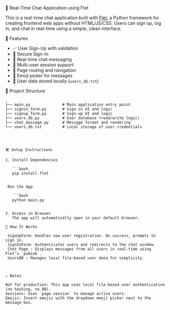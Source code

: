  💬 Real-Time Chat Application using Flet

This is a real-time chat application built with [Flet](https://flet.dev), a Python framework for creating frontend web apps without HTML/JS/CSS. Users can sign up, log in, and chat in real-time using a simple, clean interface.


🚀 Features

* ✅ User Sign-Up with validation
* 🔐 Secure Sign-In
* 💬 Real-time chat messaging
* 👥 Multi-user session support
* 🔄 Page routing and navigation
* 🎨 Emoji picker for messages
* 💾 User data stored locally (`users_db.txt`)



📁 Project Structure

```
.
├── main.py              # Main application entry point
├── signin_form.py       # Sign-in UI and logic
├── signup_form.py       # Sign-up UI and logic
├── users_db.py          # User database (read/write logic)
├── chat_message.py      # Message format and rendering
└── users_db.txt         # Local storage of user credentials




🛠️ Setup Instructions

1. Install Dependencies

   ```bash
   pip install flet
   

 Run the App

   ```bash
   python main.py
   

3. Access in Browser
   The app will automatically open in your default browser.

🧠 How It Works

 SignUpForm: Handles new user registration. On success, prompts to sign in.
 SignInForm: Authenticates users and redirects to the chat window.
 Chat Page : Displays messages from all users in real-time using Flet’s `pubsub`.
 UsersDB : Manages local file-based user data for simplicity.



⚠️ Notes

Not for production: This app uses local file-based user authentication (no hashing, no DB).
Sessions: Uses `page.session` to manage active users.
Emojis: Insert emojis with the dropdown emoji picker next to the message box.

